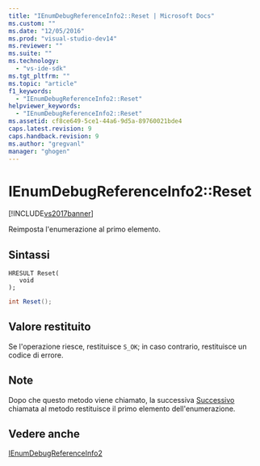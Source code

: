 ```yaml
---
title: "IEnumDebugReferenceInfo2::Reset | Microsoft Docs"
ms.custom: ""
ms.date: "12/05/2016"
ms.prod: "visual-studio-dev14"
ms.reviewer: ""
ms.suite: ""
ms.technology: 
  - "vs-ide-sdk"
ms.tgt_pltfrm: ""
ms.topic: "article"
f1_keywords: 
  - "IEnumDebugReferenceInfo2::Reset"
helpviewer_keywords: 
  - "IEnumDebugReferenceInfo2::Reset"
ms.assetid: cf8ce649-5ce1-44a6-9d5a-89760021bde4
caps.latest.revision: 9
caps.handback.revision: 9
ms.author: "gregvanl"
manager: "ghogen"
---
```

# IEnumDebugReferenceInfo2::Reset
[!INCLUDE[vs2017banner](../../../code-quality/includes/vs2017banner.md)]

Reimposta l'enumerazione al primo elemento.  
  
## Sintassi  
  
```cpp#  
HRESULT Reset(  
   void  
);  
```  
  
```c#  
int Reset();  
```  
  
## Valore restituito  
 Se l'operazione riesce, restituisce `S_OK`; in caso contrario, restituisce un codice di errore.  
  
## Note  
 Dopo che questo metodo viene chiamato, la successiva [Successivo](../../../extensibility/debugger/reference/ienumdebugreferenceinfo2-next.md) chiamata al metodo restituisce il primo elemento dell'enumerazione.  
  
## Vedere anche  
 [IEnumDebugReferenceInfo2](../../../extensibility/debugger/reference/ienumdebugreferenceinfo2.md)